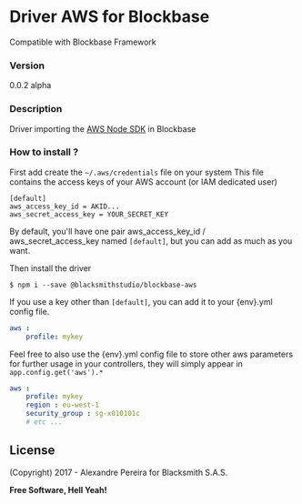 # Driver AWS for Blockbase
Compatible with Blockbase Framework

### Version
0.0.2 alpha

### Description
Driver importing the [AWS Node SDK](http://docs.aws.amazon.com/AWSJavaScriptSDK/latest/) in Blockbase

### How to install ?

First add create the `~/.aws/credentials` file on your system
This file contains the access keys of your AWS account (or IAM dedicated user)

```
[default]
aws_access_key_id = AKID...
aws_secret_access_key = YOUR_SECRET_KEY
```


By default, you'll have one pair aws_access_key_id / aws_secret_access_key named `[default]`, but you can add as much as you want.


Then install the driver
```shell
$ npm i --save @blacksmithstudio/blockbase-aws
```

If you use a key other than `[default]`, you can add it to your {env}.yml config file.
```yml
aws :
    profile: mykey
```


Feel free to also use the {env}.yml config file to store other aws parameters for further usage in your controllers, they will simply appear in `app.config.get('aws').*`
```yml
aws :
    profile: mykey
    region : eu-west-1
    security_group : sg-x010101c
    # etc ...
```

License
----

(Copyright) 2017 - Alexandre Pereira for Blacksmith S.A.S.


**Free Software, Hell Yeah!**

[Node.js]:https://nodejs.org/en
[NPM]:https://www.npmjs.com
